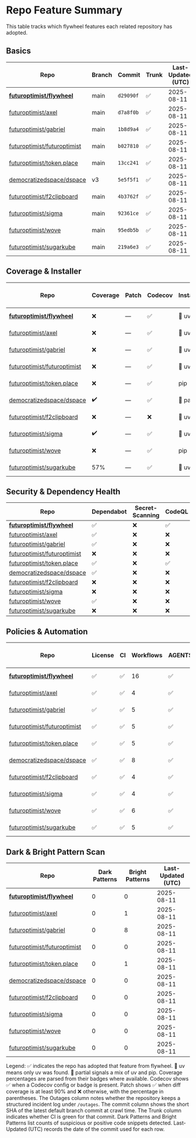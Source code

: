 # Repo Feature Summary

This table tracks which flywheel features each related repository has adopted.

<!-- spellchecker: disable -->
## Basics
| Repo | Branch | Commit | Trunk | Last-Updated (UTC) |
| ---- | ------ | ------ | ----- | ----------------- |
| **[futuroptimist/flywheel](https://github.com/futuroptimist/flywheel)** | main | `d29090f` | ✅ | 2025-08-11 |
| [futuroptimist/axel](https://github.com/futuroptimist/axel) | main | `d7a8f0b` | ✅ | 2025-08-11 |
| [futuroptimist/gabriel](https://github.com/futuroptimist/gabriel) | main | `1b8d9a4` | ✅ | 2025-08-11 |
| [futuroptimist/futuroptimist](https://github.com/futuroptimist/futuroptimist) | main | `b027810` | ✅ | 2025-08-11 |
| [futuroptimist/token.place](https://github.com/futuroptimist/token.place) | main | `13cc241` | ✅ | 2025-08-11 |
| [democratizedspace/dspace](https://github.com/democratizedspace/dspace) | v3 | `5e5f5f1` | ✅ | 2025-08-11 |
| [futuroptimist/f2clipboard](https://github.com/futuroptimist/f2clipboard) | main | `4b3762f` | ✅ | 2025-08-11 |
| [futuroptimist/sigma](https://github.com/futuroptimist/sigma) | main | `92361ce` | ✅ | 2025-08-11 |
| [futuroptimist/wove](https://github.com/futuroptimist/wove) | main | `95edb5b` | ✅ | 2025-08-11 |
| [futuroptimist/sugarkube](https://github.com/futuroptimist/sugarkube) | main | `219a6e3` | ✅ | 2025-08-11 |

## Coverage & Installer
| Repo | Coverage | Patch | Codecov | Installer | Last-Updated (UTC) |
| ---- | -------- | ----- | ------- | --------- | ----------------- |
| **[futuroptimist/flywheel](https://github.com/futuroptimist/flywheel)** | ❌ | — | ✅ | 🚀 uv | 2025-08-11 |
| [futuroptimist/axel](https://github.com/futuroptimist/axel) | ❌ | — | ✅ | 🚀 uv | 2025-08-11 |
| [futuroptimist/gabriel](https://github.com/futuroptimist/gabriel) | ❌ | — | ✅ | 🚀 uv | 2025-08-11 |
| [futuroptimist/futuroptimist](https://github.com/futuroptimist/futuroptimist) | ❌ | — | ✅ | 🚀 uv | 2025-08-11 |
| [futuroptimist/token.place](https://github.com/futuroptimist/token.place) | ❌ | — | ✅ | pip | 2025-08-11 |
| [democratizedspace/dspace](https://github.com/democratizedspace/dspace) | ✔️ | — | ✅ | 🔶 partial | 2025-08-11 |
| [futuroptimist/f2clipboard](https://github.com/futuroptimist/f2clipboard) | ❌ | — | ❌ | 🚀 uv | 2025-08-11 |
| [futuroptimist/sigma](https://github.com/futuroptimist/sigma) | ✔️ | — | ✅ | 🚀 uv | 2025-08-11 |
| [futuroptimist/wove](https://github.com/futuroptimist/wove) | ❌ | — | ✅ | pip | 2025-08-11 |
| [futuroptimist/sugarkube](https://github.com/futuroptimist/sugarkube) | 57% | — | ✅ | 🚀 uv | 2025-08-11 |


## Security & Dependency Health
| Repo | Dependabot | Secret-Scanning | CodeQL | Snyk (badge) |
| ---- | ---------- | --------------- | ------ | ------------ |
| **[futuroptimist/flywheel](https://github.com/futuroptimist/flywheel)** | ✅ | ❌ | ✅ | ❌ |
| [futuroptimist/axel](https://github.com/futuroptimist/axel) | ✅ | ❌ | ❌ | ❌ |
| [futuroptimist/gabriel](https://github.com/futuroptimist/gabriel) | ✅ | ❌ | ❌ | ❌ |
| [futuroptimist/futuroptimist](https://github.com/futuroptimist/futuroptimist) | ❌ | ❌ | ❌ | ❌ |
| [futuroptimist/token.place](https://github.com/futuroptimist/token.place) | ✅ | ❌ | ✅ | ❌ |
| [democratizedspace/dspace](https://github.com/democratizedspace/dspace) | ✅ | ❌ | ❌ | ❌ |
| [futuroptimist/f2clipboard](https://github.com/futuroptimist/f2clipboard) | ❌ | ❌ | ❌ | ❌ |
| [futuroptimist/sigma](https://github.com/futuroptimist/sigma) | ❌ | ❌ | ❌ | ❌ |
| [futuroptimist/wove](https://github.com/futuroptimist/wove) | ✅ | ❌ | ❌ | ❌ |
| [futuroptimist/sugarkube](https://github.com/futuroptimist/sugarkube) | ❌ | ❌ | ❌ | ❌ |
## Policies & Automation
| Repo | License | CI | Workflows | AGENTS.md | Code of Conduct | Contributing | Pre-commit | Outages | Last-Updated (UTC) |
| ---- | ------- | -- | --------- | --------- | --------------- | ------------ | ---------- | ------- | ----------------- |
| **[futuroptimist/flywheel](https://github.com/futuroptimist/flywheel)** | ✅ | ✅ | 16 | ✅ | ✅ | ✅ | ✅ | ✅ | 2025-08-11 |
| [futuroptimist/axel](https://github.com/futuroptimist/axel) | ✅ | ✅ | 4 | ✅ | ✅ | ✅ | ✅ | ❌ | 2025-08-11 |
| [futuroptimist/gabriel](https://github.com/futuroptimist/gabriel) | ✅ | ✅ | 5 | ✅ | ✅ | ✅ | ✅ | ❌ | 2025-08-11 |
| [futuroptimist/futuroptimist](https://github.com/futuroptimist/futuroptimist) | ✅ | ✅ | 5 | ✅ | ✅ | ✅ | ✅ | ❌ | 2025-08-11 |
| [futuroptimist/token.place](https://github.com/futuroptimist/token.place) | ✅ | ✅ | 5 | ✅ | ✅ | ✅ | ✅ | ❌ | 2025-08-11 |
| [democratizedspace/dspace](https://github.com/democratizedspace/dspace) | ✅ | ✅ | 8 | ✅ | ✅ | ✅ | ❌ | ✅ | 2025-08-11 |
| [futuroptimist/f2clipboard](https://github.com/futuroptimist/f2clipboard) | ✅ | ✅ | 4 | ✅ | ✅ | ✅ | ✅ | ❌ | 2025-08-11 |
| [futuroptimist/sigma](https://github.com/futuroptimist/sigma) | ✅ | ✅ | 4 | ✅ | ✅ | ✅ | ✅ | ❌ | 2025-08-11 |
| [futuroptimist/wove](https://github.com/futuroptimist/wove) | ✅ | ✅ | 6 | ✅ | ✅ | ✅ | ✅ | ❌ | 2025-08-11 |
| [futuroptimist/sugarkube](https://github.com/futuroptimist/sugarkube) | ✅ | ✅ | 5 | ✅ | ❌ | ❌ | ✅ | ❌ | 2025-08-11 |

## Dark & Bright Pattern Scan
| Repo | Dark Patterns | Bright Patterns | Last-Updated (UTC) |
| ---- | ------------- | --------------- | ----------------- |
| **[futuroptimist/flywheel](https://github.com/futuroptimist/flywheel)** | 0 | 0 | 2025-08-11 |
| [futuroptimist/axel](https://github.com/futuroptimist/axel) | 0 | 1 | 2025-08-11 |
| [futuroptimist/gabriel](https://github.com/futuroptimist/gabriel) | 0 | 8 | 2025-08-11 |
| [futuroptimist/futuroptimist](https://github.com/futuroptimist/futuroptimist) | 0 | 0 | 2025-08-11 |
| [futuroptimist/token.place](https://github.com/futuroptimist/token.place) | 0 | 1 | 2025-08-11 |
| [democratizedspace/dspace](https://github.com/democratizedspace/dspace) | 0 | 0 | 2025-08-11 |
| [futuroptimist/f2clipboard](https://github.com/futuroptimist/f2clipboard) | 0 | 0 | 2025-08-11 |
| [futuroptimist/sigma](https://github.com/futuroptimist/sigma) | 0 | 0 | 2025-08-11 |
| [futuroptimist/wove](https://github.com/futuroptimist/wove) | 0 | 0 | 2025-08-11 |
| [futuroptimist/sugarkube](https://github.com/futuroptimist/sugarkube) | 0 | 0 | 2025-08-11 |

Legend: ✅ indicates the repo has adopted that feature from flywheel. 🚀 uv means only uv was found. 🔶 partial signals a mix of uv and pip.
Coverage percentages are parsed from their badges where available. Codecov shows ✅ when a Codecov config or badge is present. Patch shows ✅ when diff coverage is at least 90% and ❌ otherwise, with the percentage in parentheses.
The Outages column notes whether the repository keeps a structured incident log under `/outages`.
The commit column shows the short SHA of the latest default branch commit at crawl time. The Trunk column indicates whether CI is green for that commit. Dark Patterns and Bright Patterns list counts of suspicious or positive code snippets detected.
Last-Updated (UTC) records the date of the commit used for each row.
